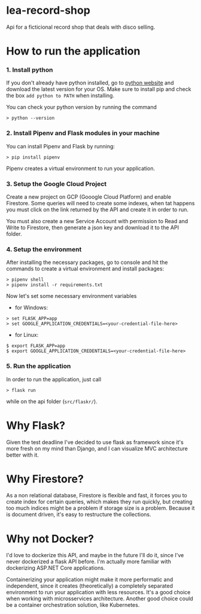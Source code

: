 # lea-record-shop
Api for a ficticional record shop that deals with disco selling.

# How to run the application

### 1. Install python

If you don't already have python installed, go to [python website](https://www.python.org/) and download the latest version for your OS. Make sure to install pip and check the box `add python to PATH` when installing.

You can check your python version by running the command

```
> python --version
```

### 2. Install Pipenv and Flask modules in your machine

You can install Pipenv and Flask by running:

```
> pip install pipenv
```

Pipenv creates a virtual environment to run your application.

### 3. Setup the Google Cloud Project

Create a new project on GCP (Gooogle Cloud Platform) and enable Firestore.
Some queries will need to create some indexes, when tat happens you must click on the link returned by the API and create it in order to run.

You must also create a new Service Account with permission to Read and Write to Firestore, then generate a json key and download it to the API folder.

### 4. Setup the environment

After installing the necessary packages, go to console and hit the commands to create a virtual environment and install packages:

```
> pipenv shell
> pipenv install -r requirements.txt
```

Now let's set some necessary environment variables

* for Windows:

```
> set FLASK_APP=app
> set GOOGLE_APPLICATION_CREDENTIALS=<your-credential-file-here>
```

* for Linux:

```
$ export FLASK_APP=app
$ export GOOGLE_APPLICATION_CREDENTIALS=<your-credential-file-here>
```

### 5. Run the application

In order to run the application, just call

```
> flask run
```

while on the api folder (`src/flaskr/`).

# Why Flask?

Given the test deadline I've decided to use flask as framework since it's more fresh on my mind than Django, and I can visualize MVC architecture better with it.

# Why Firestore?

As a non relational database, Firestore is flexible and fast, it forces you to create index for certain queries, which makes they run quickly, but creating too much indices might be a problem if storage size is a problem. Because it is document driven, it's easy to restructure the collections.

# Why not Docker?

I'd love to dockerize this API, and maybe in the future I'll do it, since I've never dockerized a flask API before. I'm actually more familiar with dockerizing ASP.NET Core applications.

Containerizing your application might make it more performatic and independent, since it creates (theoretically) a completely separated environment to run your application with less resources. It's a good choice when working with microsservices architecture. Another good choice could be a container orchestration solution, like Kubernetes.